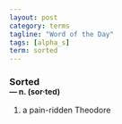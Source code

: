 ```yaml
---
layout: post
category: terms
tagline: "Word of the Day"
tags: [alpha_s]
term: sorted
---
```


<h3>Sorted<br/> <small>&mdash; n. (sor<span>&middot;</span>ted)</small></h3>
<p><ol>
<li>a pain-ridden Theodore</li>
</ol></p>
